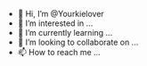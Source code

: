 - 👋 Hi, I’m @Yourkielover
- 👀 I’m interested in ...
- 🌱 I’m currently learning ...
- 💞️ I’m looking to collaborate on ...
- 📫 How to reach me ...

<!---
Yourkielover/Yourkielover is a ✨ special ✨ repository because its `README.md` (this file) appears on your GitHub profile.
You can click the Preview link to take a look at your changes.
--->
